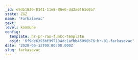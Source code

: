```yaml
---
_id: e9db1030-0141-11e8-86e6-dd2a0f61d6b7
state: ZGZ
name: 'Farkaševac'
text:
level: kommune
config:
  template: hr-pr-ras-funkc-template
  osid: '6f9de6393bf997134dc1afbb45096b76:hr-01-farkasevac'
date: '2020-06-12T00:00:00.000Z'
slug: farkasevac
---
```


